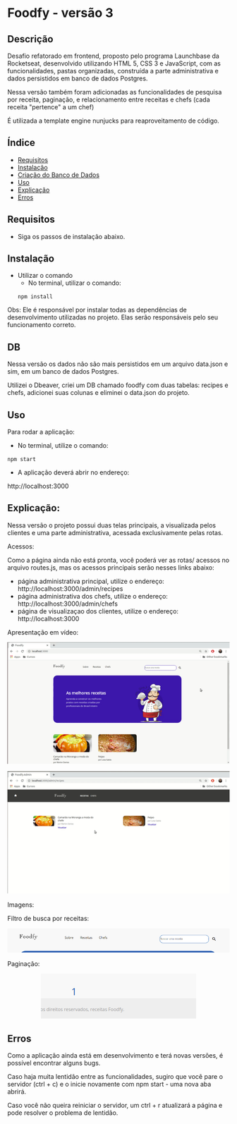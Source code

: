 # Foodfy - versão 3

## Descrição
Desafio refatorado em frontend, proposto pelo programa Launchbase da Rocketseat, desenvolvido utilizando HTML 5, CSS 3 e JavaScript, com as funcionalidades, pastas organizadas, construída a parte administrativa e dados persistidos em banco de dados Postgres.

Nessa versão também foram adicionadas as funcionalidades de pesquisa por receita, paginação, e relacionamento entre receitas e chefs (cada receita "pertence" a um chef)

É utilizada a template engine nunjucks para reaproveitamento de código. 

## Índice
- [Requisitos](#Requisitos)
- [Instalação](#Instalação)
- [Criação do Banco de Dados](#DB)
- [Uso](#Uso)
- [Explicação](#Explicação)
- [Erros](#Erros)


## Requisitos
- Siga os passos de instalação abaixo. 


## Instalação
- Utilizar o comando
  - No terminal, utilizar o comando: 
  ``` 
  npm install 
  ```
Obs: Ele é responsável por instalar todas as dependências de desenvolvimento utilizadas no projeto. Elas serão responsáveis pelo seu funcionamento correto.  

## DB

Nessa versão os dados não são mais persistidos em um arquivo data.json e sim, em um banco de dados Postgres. 

Utilizei o Dbeaver, criei um DB chamado foodfy com duas tabelas: recipes e chefs, adicionei suas colunas e eliminei o data.json do projeto. 


## Uso
Para rodar a aplicação:
- No terminal, utilize o comando:
```
npm start
```
- A aplicação deverá abrir no endereço: 

http://localhost:3000
## Explicação:

Nessa versão o projeto possui duas telas principais, a visualizada pelos clientes e uma parte administrativa, acessada exclusivamente pelas rotas.


Acessos:

Como a página ainda não está pronta, você poderá ver as rotas/ acessos no arquivo routes.js, mas os acessos principais serão nesses links abaixo:

- página administrativa principal, utilize o endereço: http://localhost:3000/admin/recipes
- página administrativa dos chefs, utilize o endereço: http://localhost:3000/admin/chefs
- página de visualizaçao dos clientes, utilize o endereço: http://localhost:3000

Apresentação em vídeo:


<p align="center">
  <img alt="Gif 1" src="databasefood1.gif"/>
</p>

<p align="center">
  <img alt="Gif 2" src="databasefood2.gif"/>
</p>

Imagens: 

Filtro de busca por receitas:

<p align="center">
  <img alt="Gif 1" src="buscaporreceita.png"/>
</p>

Paginação:

<p align="center">
  <img alt="Gif 1" src="paginacao.png"/>
</p>




## Erros
Como a aplicação ainda está em desenvolvimento e terá novas versões, é possível encontrar alguns bugs. 

Caso haja muita lentidão entre as funcionalidades, sugiro que você pare o servidor (ctrl + c) e o inicie novamente com npm start - uma nova aba abrirá.

Caso você não queira reiniciar o servidor, um ctrl + r atualizará a página e pode resolver o problema de lentidão.


